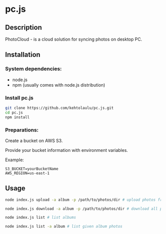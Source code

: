 # pc.js

## Description

PhotoCloud - is a cloud solution for syncing photos on desktop PC.

## Installation

### System dependencies:

- node.js
- npm (usually comes with node.js distribution)

### Install pc.js

```bash
git clone https://github.com/kehtolaulu/pc.js.git
cd pc.js
npm install
```

### Preparations:

Create a bucket on AWS S3.

Provide your bucket information with environment variables.

Example:

```
S3_BUCKET=yourBucketName
AWS_REGION=us-east-1
```

## Usage

```bash
node index.js upload -a album -p /path/to/photos/dir # upload photos from provided directory

node index.js download -a album -p /path/to/photos/dir # download all photos from given album

node index.js list # list albums

node index.js list -a album # list given album photos
```
